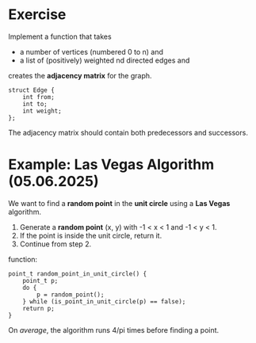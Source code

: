 # Exercise

Implement a function that takes
- a number of vertices (numbered 0 to n) and
- a list of (positively) weighted nd directed edges
and

creates the **adjacency matrix** for the graph.

    struct Edge {
        int from;
        int to;
        int weight;
    };

The adjacency matrix should contain both predecessors and successors.

# Example: Las Vegas Algorithm (05.06.2025)

We want to find a **random point** in the **unit circle** using a **Las Vegas** algorithm.

1. Generate a **random point** (x, y) with -1 < x < 1 and -1 < y < 1.
2. If the point is inside the unit circle, return it.
3. Continue from step 2.

function:

    point_t random_point_in_unit_circle() {
        point_t p;
        do {
            p = random_point();
        } while (is_point_in_unit_circle(p) == false);
        return p;
    }

On _average_, the algorithm runs 4/pi times before finding a point.
